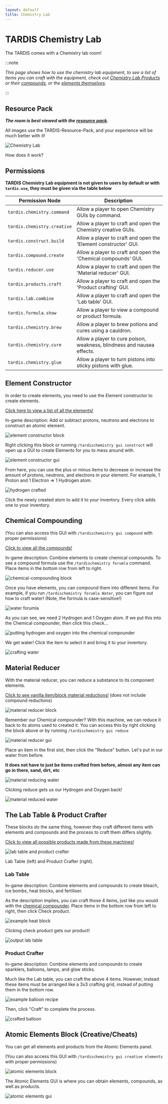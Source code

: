 ```yaml
---
layout: default
title: Chemistry Lab
---
```


# TARDIS Chemistry Lab

The TARDIS comes with a Chemistry lab room!

:::note

*This page shows how to use the chemistry lab equipment, to see a list of items you can craft with the equipment, check
out [Chemistry Lab Products](products) or their [compounds](compounds), or
the [elements themselves](elements).*

:::

## Resource Pack

***The room is best viewed with the [resource pack](https://github.com/eccentricdevotion/TARDIS-Resource-Pack).***

All images use the TARDIS-Resource-Pack, and your experience will be much better with it!

![Chemistry Lab](/images/rooms/chemistry-lab.png)

How does it work?

## Permissions

**TARDIS Chemistry Lab equipment is not given to users by default or with `tardis.use`, they must be given via the table
below**

| Permission Node             | Description                                                            |
|-----------------------------|------------------------------------------------------------------------|
| `tardis.chemistry.command`  | Allow a player to open Chemistry GUIs by command.                      |
| `tardis.chemistry.creative` | Allow a player to craft and open the Chemistry creative GUIs.          |
| `tardis.construct.build`    | Allow a player to craft and open the 'Element constructor' GUI.        |
| `tardis.compound.create`    | Allow a player to craft and open the 'Chemical compounds' GUI.         |
| `tardis.reducer.use`        | Allow a player to craft and open the 'Material reducer' GUI.           |
| `tardis.products.craft`     | Allow a player to craft and open the 'Product crafting' GUI.           |
| `tardis.lab.combine`        | Allow a player to craft and open the 'Lab table' GUI.                  |
| `tardis.formula.show`       | Allow a player to view a compound or product formula.                  |
| `tardis.chemistry.brew`     | Allow a player to brew potions and cures using a cauldron.             |
| `tardis.chemistry.cure`     | Allow a player to cure poison, weakness, blindness and nausea effects. |
| `tardis.chemistry.glue`     | Allow a player to turn pistons into sticky pistons with glue.          |

## Element Constructor

In order to create elements, you need to use the Element constructor to create elements.

[Click here to view a list of all the elements!](elements)

In-game description: Add or subtract protons, neutrons and electrons to construct an atomic element.

![element constructor block](/images/chemistry/element-constructor-block.png)

Right clicking this block or running `/tardischemistry gui construct` will open up a GUI to create Elements for you to
mess around with.

![element constructor gui](/images/chemistry/element-constructor-gui.png)

From here, you can use the plus or minus items to decrease or increase the amount of protons, neutrons, and electrons in
your element. For example, 1 Proton and 1 Electron => 1 Hydrogen atom.

![hydrogen crafted](/images/chemistry/element-constructor-hydrogen.png)

Click the newly created atom to add it to your inventory. Every click adds one to your inventory.

## Chemical Compounding

(You can also access this GUI with `/tardischemistry gui compound` with proper permissions)

[Click to view all the compounds!](compounds.md)

In-game description: Combine elements to create chemical compounds. To see a compound formula use
the `/tardischemistry forumla` command. Place items in the bottom row from left to right.

![chemical-compounding block](/images/chemistry/chemical-compounder-block.png)

Once you have elements, you can compound them into different items. For example, if you
run `/tardischemistry forumla Water`, you can figure out how to craft water! (Note, the formula is case-sensitive!)

![water forumla](/images/chemistry/formula-water.png)

As you can see, we need 2 Hydrogen and 1 Oxygen atom. If we put this into the Chemical compounder, then click this
check...

![putting hydrogen and oxygen into the chemical compounder](/images/chemistry/chemical-compounder-water-example.png)

We get water! Click the item to select it and bring it to your inventory.

![crafting water](/images/chemistry/chemical-compounder-water.png)

## Material Reducer

With the material reducer, you can reduce a substance to its component elements.

[Click to see vanilla item/block material reductions!](../material-reductions.md) (does not include compound reductions)

![material reducer block](/images/chemistry/material-reducer-block.png)

Remember our Chemical compounder? With this machine, we can reduce it back to its atoms used to created it. You can
access this by right clicking the block above or by running `/tardischemistry gui reduce`

![material reducer gui](/images/chemistry/material-reducer-gui.png)

Place an item in the first slot, then click the "Reduce" button. Let's put in our water from before.

**It does not have to just be items crafted from before, almost any item can go in there, sand, dirt, etc**

![material reducing water](/images/chemistry/material-reducing-water.png)

Clicking reduce gets us our Hydrogen and Oxygen back!

![material reduced water](/images/chemistry/material-reduced-water.png)

## The Lab Table & Product Crafter

These blocks do the same thing, however they craft different items with elements and compounds and the process to craft
them differs slightly.

[Click to view all possible products made from these machines!](chemistry-lab-products.md)

![lab table and product crafter](/images/chemistry/lab-table-product-crafter-blocks.png)

Lab Table (left) and Product Crafter (right).

### Lab Table

In-game description: Combine elements and compounds to create bleach, ice bombs, heat blocks, and fertiliser.

As the description implies, you can craft those 4 items, just like you would with
the [chemical compounder](#chemical-compounding). Place items in the bottom row from left to right, then click Check
product.

![example heat block](/images/chemistry/lab-table-gui-heat-block.png)

Clicking check product gets our product!

![output lab table](/images/chemistry/lab-table-output-heat-block.png)

### Product Crafter

In-game description: Combine elements and compounds to create sparklers, balloons, lamps, and glow sticks.

Much like the Lab table, you can craft the above 4 items. However, instead these items must be arranged like a 3x3
crafting grid, instead of putting them in the bottom row.

![example balloon recipe](/images/chemistry/product-crafting-balloon-example.png)

Then, click "Craft" to complete the process.

![crafted balloon](/images/chemistry/product-crafting-balloon-crafted.png)

## Atomic Elements Block (Creative/Cheats)

You can get all elements and products from the Atomic Elements panel.

(You can also access this GUI with `/tardischemistry gui creative elements` with proper permissions)

![atomic elements block](/images/chemistry/atomic-elements-block.png)

The Atomic Elements GUI is where you can obtain elements, compounds, as well as products.

![atomic elements gui](/images/chemistry/atomic-elememts-gui.png)
